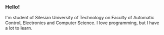 ### Hello!

I'm student of Silesian University of Technology on Faculty of Automatic Control, Electronics and Computer Science.
I love programming, but I have a lot to learn.

